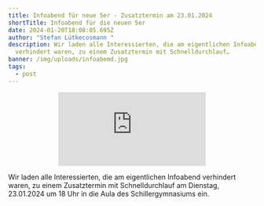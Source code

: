 ```yaml
---
title: Infoabend für neue 5er - Zusatztermin am 23.01.2024
shortTitle: Infoabend für die neuen 5er
date: 2024-01-20T18:08:05.695Z
author: "Stefan Lütkecosmann "
description: Wir laden alle Interessierten, die am eigentlichen Infoabend
  verhindert waren, zu einem Zusatztermin mit Schnelldurchlauf…
banner: /img/uploads/infoabemd.jpg
tags:
  - post
---
```

<center><iframe class="youtube component" src="https://www.youtube.com/embed/kGMQC8zmh58?si=fwYUPNAgq_2mM5Ht" title="YouTube video player" frameborder="0" allow="accelerometer; autoplay; clipboard-write; encrypted-media; gyroscope; picture-in-picture; web-share" allowfullscreen></iframe></center>

Wir laden alle Interessierten, die am eigentlichen Infoabend verhindert waren, zu einem Zusatztermin mit Schnelldurchlauf am Dienstag, 23.01.2024 um 18 Uhr in die Aula des Schillergymnasiums ein.
